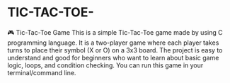 # TIC-TAC-TOE-
🎮 Tic-Tac-Toe Game
This is a simple Tic-Tac-Toe game made by using C programming language. It is a two-player game where each player takes turns to place their symbol (X or O) on a 3x3 board. The project is easy to understand and good for beginners who want to learn about basic game logic, loops, and condition checking. You can run this game in your terminal/command line. 

